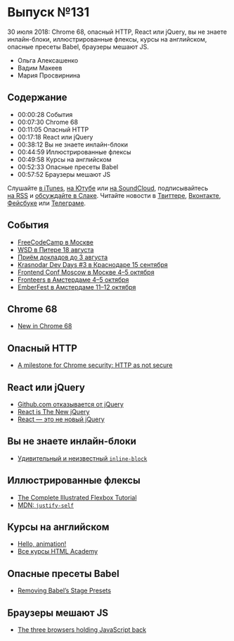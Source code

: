 # Выпуск №131

30 июля 2018: Chrome 68, опасный HTTP, React или jQuery, вы не знаете инлайн-блоки, иллюстрированные флексы, курсы на английском, опасные пресеты Babel, браузеры мешают JS.

- Ольга Алексашенко
- Вадим Макеев
- Мария Просвирнина

## Содержание

- 00:00:28 События
- 00:07:30 Chrome 68
- 00:11:05 Опасный HTTP
- 00:17:18 React или jQuery
- 00:38:12 Вы не знаете инлайн-блоки
- 00:44:59 Иллюстрированные флексы
- 00:49:58 Курсы на английском
- 00:52:33 Опасные пресеты Babel
- 00:57:52 Браузеры мешают JS

Слушайте [в iTunes](https://itunes.apple.com/ru/podcast/veb-standarty/id1080500016), [на Ютубе](https://www.youtube.com/playlist?list=PLMBnwIwFEFHcwuevhsNXkFTcadeX5R1Go) или [на SoundCloud](https://soundcloud.com/web-standards), подписывайтесь [на RSS](https://web-standards.ru/podcast/feed/) и [обсуждайте в Слаке](http://slack.web-standards.ru/). Читайте новости в [Твиттере](https://twitter.com/webstandards_ru), [Вконтакте](https://vk.com/webstandards_ru), [Фейсбуке](https://www.facebook.com/webstandardsru) или [Телеграме](https://t.me/webstandards_ru).

## События

- [FreeCodeCamp в Москве](https://www.facebook.com/groups/free.code.camp.moscow/)
- [WSD в Питере 18 августа](https://wsd.events/2018/08/18/)
- [Приём докладов до 3 августа](https://docs.google.com/forms/d/e/1FAIpQLScYBcHZrsLVtJVHe_CAiIkjFVy9L3uoPGfrNd-va6FVzUAndw/viewform)
- [Krasnodar Dev Days #3 в Краснодаре 15 сентября](https://krddevdays.ru/)
- [Frontend Conf Moscow в Москве 4–5 октября](https://habr.com/p/417457/)
- [Fronteers в Амстердаме 4–5 октября](https://fronteers.nl/congres/2018)
- [EmberFest в Амстердаме 11–12 октября](https://emberfest.eu/)

## Chrome 68

- [New in Chrome 68](https://developers.google.com/web/updates/2018/07/nic68)

## Опасный HTTP

- [A milestone for Chrome security: HTTP as not secure](https://www.blog.google/products/chrome/milestone-chrome-security-marking-http-not-secure/)

## React или jQuery

- [Github.com отказывается от jQuery](https://habr.com/post/418257/)
- [React is The New jQuery](https://medium.com/p/64ae6d468358)
- [React — это не новый jQuery](https://medium.com/p/5825b3269d2c)

## Вы не знаете инлайн-блоки

- [Удивительный и неизвестный `inline-block`](http://css-live.ru/articles-css/udivitelnyj-i-neizvestnyj-inline-block.html)

## Иллюстрированные флексы

- [The Complete Illustrated Flexbox Tutorial](https://medium.com/p/d35c085dbf35)
- [MDN: `justify-self`](https://developer.mozilla.org/en-US/docs/Web/CSS/justify-self)

## Курсы на английском

- [Hello, animation!](https://css-animations.io/)
- [Все курсы HTML Academy](https://htmlacademy.ru/courses/)

## Опасные пресеты Babel

- [Removing Babel’s Stage Presets](https://babeljs.io/blog/2018/07/27/removing-babels-stage-presets)

## Браузеры мешают JS

- [The three browsers holding JavaScript back](https://twitter.com/jamiebuilds/status/1022568918949408768)
